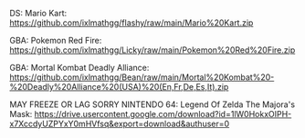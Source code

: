 DS: 
Mario Kart: https://github.com/ixlmathgg/flashy/raw/main/Mario%20Kart.zip

GBA: Pokemon Red Fire: https://github.com/ixlmathgg/Licky/raw/main/Pokemon%20Red%20Fire.zip

GBA: Mortal Kombat Deadly Alliance: https://github.com/ixlmathgg/Bean/raw/main/Mortal%20Kombat%20-%20Deadly%20Alliance%20(USA)%20(En,Fr,De,Es,It).zip

MAY FREEZE OR LAG SORRY NINTENDO 64: Legend Of Zelda The Majora's Mask: https://drive.usercontent.google.com/download?id=1lW0HokxOIPH-x7XccdyUZPYxY0mHVfsq&export=download&authuser=0
